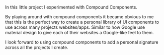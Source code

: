 In this little project I experimented with Compound Components.

By playing around with compound components it became obvious to me that this is the perfect way to create a personal library of UI components to use across many projects websites/apps. Similar to how Google use material design to give each of their websites a Google-like feel to them.

I look forward to using compound components to add a personal signature across all the projects I create.
